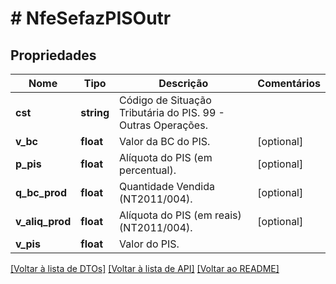 # # NfeSefazPISOutr

## Propriedades

Nome | Tipo | Descrição | Comentários
------------ | ------------- | ------------- | -------------
**cst** | **string** | Código de Situação Tributária do PIS.  99 - Outras Operações. |
**v_bc** | **float** | Valor da BC do PIS. | [optional]
**p_pis** | **float** | Alíquota do PIS (em percentual). | [optional]
**q_bc_prod** | **float** | Quantidade Vendida (NT2011/004). | [optional]
**v_aliq_prod** | **float** | Alíquota do PIS (em reais) (NT2011/004). | [optional]
**v_pis** | **float** | Valor do PIS. |

[[Voltar à lista de DTOs]](../../README.md#models) [[Voltar à lista de API]](../../README.md#endpoints) [[Voltar ao README]](../../README.md)

